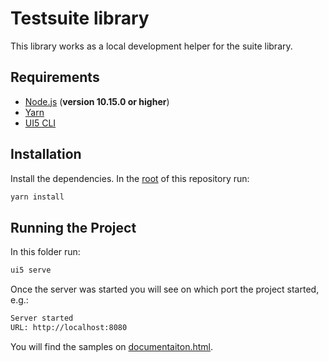 # Testsuite library

This library works as a local development helper for the suite library.

## Requirements

- [Node.js](https://nodejs.org/) (**version 10.15.0 or higher**)
- [Yarn](https://yarnpkg.com)
- [UI5 CLI](https://github.com/SAP/ui5-tooling)

## Installation

Install the dependencies. In the [root](..) of this repository run:

```bash
yarn install
```

## Running the Project

In this folder run:

```bash
ui5 serve 
```

Once the server was started you will see on which port the project started, e.g.:

```bash
Server started
URL: http://localhost:8080
```

You will find the samples on [documentaiton.html](http://localhost:8080/documentation.html).